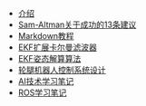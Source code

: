 <!-- _sidebar.md -->
* [介绍](README)
* [Sam-Altman关于成功的13条建议](wiki_Lib\SamAltman关于成功的13条建议)
* [Markdown教程](wiki_Lib\Markdown教程\MarkDown教程)
* [EKF扩展卡尔曼滤波器](wiki_Lib\EKF拓展卡尔曼滤波器学习笔记\EKF拓展卡尔曼滤波学习笔记)
* [EKF姿态解算算法](wiki_Lib\EKF姿态解算算法\EKF姿态解算算法)
* [轮腿机器人控制系统设计](wiki_Lib\轮腿机器人控制系统设计)
* [AI技术学习笔记](wiki_Lib\AI技术学习笔记)
* [ROS学习笔记](wiki_Lib\ROS学习笔记\ROS学习笔记)

<!-- * [快速开始](contents/development) -->
<!-- * [指南](contents/guide) -->
<!-- * [配置](contents/configure) -->
<!-- * [主题](contents/themes) -->
<!-- * [插件](contents/plugins) -->
<!-- * [部署](contents/production) -->
<!-- * [表情包](contents/emoji) -->